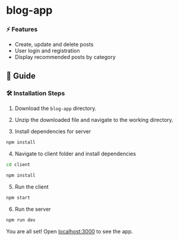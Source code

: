 # blog-app

### ⚡️ Features

- Create, update and delete posts
- User login and registration
- Display recommended posts by category

## 📖 Guide

### 🛠️ Installation Steps

1. Download the `blog-app` directory.

2. Unzip the downloaded file and navigate to the working directory.

3. Install dependencies for server

```bash
npm install
```

4. Navigate to client folder and install dependencies

```bash
cd client
```
```bash
npm install
```

5. Run the client

```bash
npm start
```

6. Run the server

```bash
npm run dev
```

You are all set! Open [localhost:3000](http://localhost:3000/) to see the app.
 
